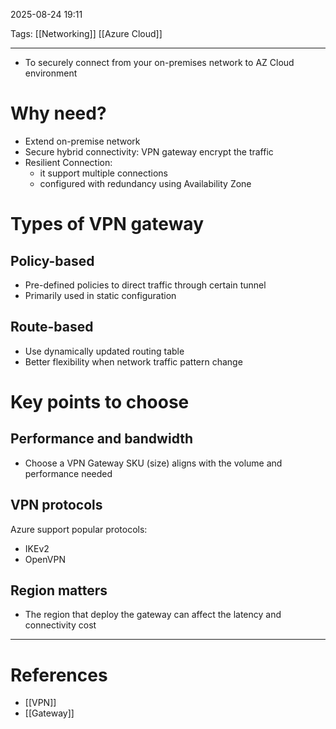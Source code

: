 2025-08-24 19:11

Tags: [[Networking]] [[Azure Cloud]] 

---

- To securely connect from your on-premises network to AZ Cloud environment
# Why need?
- Extend on-premise network
- Secure hybrid connectivity: VPN gateway encrypt the traffic
- Resilient Connection: 
	- it support multiple connections
	- configured with redundancy using Availability Zone

# Types of VPN gateway
## Policy-based
- Pre-defined policies to direct traffic through certain tunnel
- Primarily used in static configuration
## Route-based
- Use dynamically updated routing table
- Better flexibility when network traffic pattern change

# Key points to choose
## Performance and bandwidth
- Choose a VPN Gateway SKU (size) aligns with the volume and performance needed
## VPN protocols
Azure support popular protocols:
- IKEv2
- OpenVPN
## Region matters
- The region that deploy the gateway can affect the latency and connectivity cost

---
# References
- [[VPN]]
- [[Gateway]]